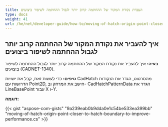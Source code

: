 ```yaml
---
title: העברת נקודת המקור של ההחתמה קרוב יותר לגבול ההחתמה לשיפור ביצועים
type: docs
weight: 41
url: /he/net/developer-guide/how-to/moving-of-hatch-origin-point-closer-to-hatch-boundary-to-improve-performance/
---
```


## **איך להעביר את נקודת המקור של ההחתמה קרוב יותר לגבול ההחתמה לשיפור ביצועים**

**בעיה:** איך להעביר את נקודת המקור של ההחתמה קרוב יותר לגבול ההחתמה לשיפור ביצועים (CADNET-1340).

**טיפים:** כדי לעשות זאת, קבל את ישויות CadHatch מהסרטוט, הגדר את הנקודות הדרושות עם Point2D, חישב את המרחק וב- CadHatchPatternData הגדר את LineBasePoint עבור X ו-Y.

**דוגמה:**

{{< gist "aspose-com-gists" "9a239eab0b9dda0e1c54be533ea399bb" "moving-of-hatch-origin-point-closer-to-hatch-boundary-to-improve-performance.cs" >}}
